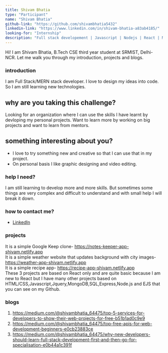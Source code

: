 ```yaml
---
title: Shivam Bhatia
type: "Participant"
name: "Shivam Bhatia"
github-link: "https://github.com/shivambhatia5432"
linkedin-link: "https://www.linkedin.com/in/shivam-bhatia-a83ab4185/"
looking-for: "Internship"
description: "Full stack developement | Javascript | Nodejs | React | MongoDB/SQL"
---
```


Hi! I am Shivam Bhatia, B.Tech CSE third year student at SRMIST, Delhi-NCR. Let me walk you through my introduction, projects and blogs.


### introduction

I am Full Stack/MERN stack developer. I love to design my ideas into code. So I am still learning new technologies.

## why are you taking this challenge?

Looking for an organization where I can use the skills I have learnt by devloping my personal projects.
Want to learn more by working on big projects and want to learn from mentors.

## something interesting about you?

- I love to try something new and creative so that I can use that in my project.
- On personal basis I like graphic designing and video editing.

### help I need?

I am still learning to develop more and more skills. But sometimes some things are very complex and difficult to understand and with small help I will break it down.


### how to contact me?

- [LinkedIn](https://www.linkedin.com/in/shivam-bhatia-a83ab4185/)

### projects
It is a simple Google Keep clone- https://notes-keeper-app-shivam.netlify.app <br />
It is a simple weather website that updates background with city images- https://weather-app-shivam.netlify.app <br />
It is a simple recipe app- https://recipe-app-shivam.netlify.app <br />
These 3 projects are based on React only and are quite basic because I am new to React but I have many other projects based on HTML/CSS,Javascript,Jquery,MongoDB,SQL,Express,Node.js and EJS that you can see on my Github.

### blogs

1) https://medium.com/@shivambhatia_64475/top-5-services-for-developers-to-show-their-web-projects-for-free-b51b1ad0c9e9 <br />
2) https://medium.com/@shivambhatia_64475/top-free-apis-for-web-development-beginners-e0cb23883ce <br />
3) https://medium.com/@shivambhatia_64475/why-new-developers-should-learn-full-stack-development-first-and-then-go-for-specialisation-e0b44a1c391f <br />
